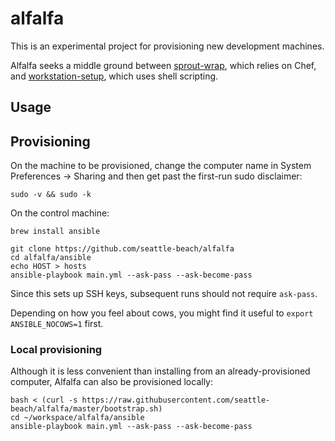 # alfalfa

This is an experimental project for provisioning new development machines.

Alfalfa seeks a middle ground between [sprout-wrap][sprout-wrap], which relies
on Chef, and [workstation-setup][workstation-setup], which uses shell
scripting.

[sprout-wrap]: https://github.com/pivotal-sprout/sprout-wrap
[workstation-setup]: https://github.com/pivotal/workstation-setup

## Usage



## Provisioning

On the machine to be provisioned, change the computer name in System
Preferences -> Sharing and then get past the first-run sudo disclaimer:

```
sudo -v && sudo -k
```

On the control machine:

```
brew install ansible

git clone https://github.com/seattle-beach/alfalfa
cd alfalfa/ansible
echo HOST > hosts
ansible-playbook main.yml --ask-pass --ask-become-pass
```

Since this sets up SSH keys, subsequent runs should not require `ask-pass`.

Depending on how you feel about cows, you might find it useful to `export ANSIBLE_NOCOWS=1` first.

### Local provisioning

Although it is less convenient than installing from an already-provisioned
computer, Alfalfa can also be provisioned locally:

```
bash < (curl -s https://raw.githubusercontent.com/seattle-beach/alfalfa/master/bootstrap.sh)
cd ~/workspace/alfalfa/ansible
ansible-playbook main.yml --ask-pass --ask-become-pass
```
